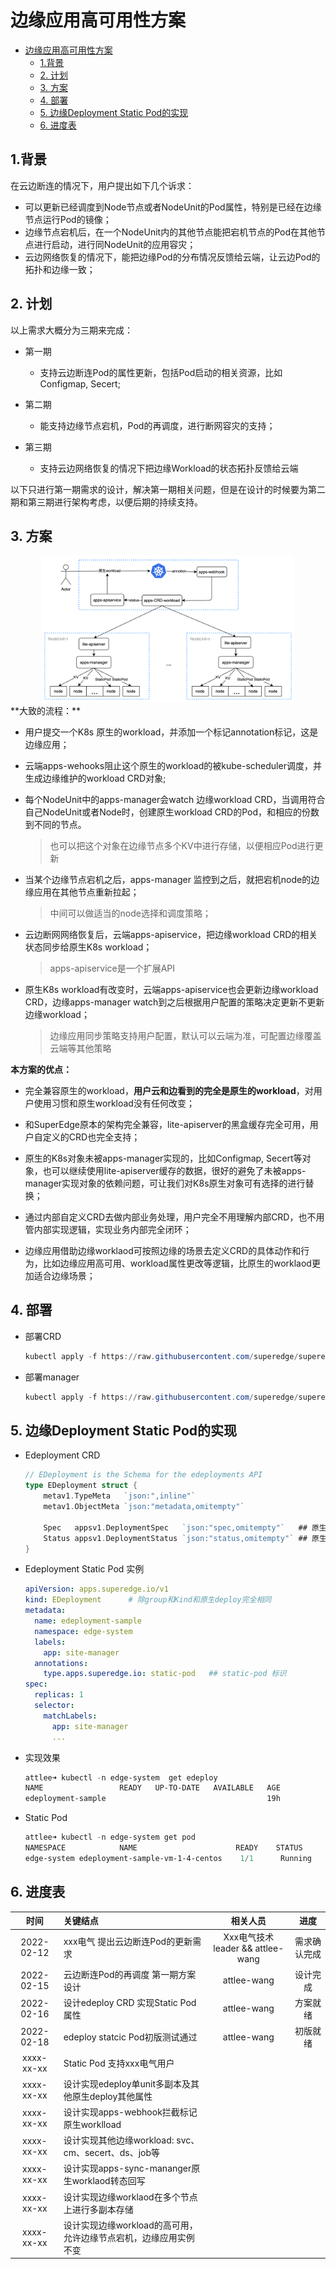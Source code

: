 # 边缘应用高可用性方案

* [边缘应用高可用性方案](#边缘应用高可用性方案)
   * [1.背景](#1背景)
   * [2. 计划](#2-计划)
   * [3. 方案](#3-方案)
   * [4. 部署](#4-部署)
   * [5. 边缘Deployment Static Pod的实现](#5-边缘deployment-static-pod的实现)
   * [6. 进度表](#6-进度表)

## 1.背景

在云边断连的情况下，用户提出如下几个诉求：

-   可以更新已经调度到Node节点或者NodeUnit的Pod属性，特别是已经在边缘节点运行Pod的镜像；
-   边缘节点宕机后，在一个NodeUnit内的其他节点能把宕机节点的Pod在其他节点进行启动，进行同NodeUnit的应用容灾；
-   云边网络恢复的情况下，能把边缘Pod的分布情况反馈给云端，让云边Pod的拓扑和边缘一致；

## 2. 计划

以上需求大概分为三期来完成：

-   第一期

    -   支持云边断连Pod的属性更新，包括Pod启动的相关资源，比如Configmap, Secert;

-   第二期

    -   能支持边缘节点宕机，Pod的再调度，进行断网容灾的支持；

-   第三期

    -   支持云边网络恢复的情况下把边缘Workload的状态拓扑反馈给云端

以下只进行第一期需求的设计，解决第一期相关问题，但是在设计的时候要为第二期和第三期进行架构考虑，以便后期的持续支持。



## 3. 方案

<div align="center">
  <img src="../img/apps-arch.png" width=80% title="edgeadm-init-arch Architecture">
</div>
**大致的流程：**

-   用户提交一个K8s 原生的workload，并添加一个标记annotation标记，这是边缘应用；

-   云端apps-wehooks阻止这个原生的workload的被kube-scheduler调度，并生成边缘维护的workload CRD对象;

-   每个NodeUnit中的apps-manager会watch 边缘workload CRD，当调用符合自己NodeUnit或者Node时，创建原生workload CRD的Pod，和相应的份数到不同的节点。

    >   也可以把这个对象在边缘节点多个KV中进行存储，以便相应Pod进行更新

-   当某个边缘节点宕机之后，apps-manager 监控到之后，就把宕机node的边缘应用在其他节点重新拉起；

    >   中间可以做适当的node选择和调度策略；

-   云边断网网络恢复后，云端apps-apiservice，把边缘workload CRD的相关状态同步给原生K8s workload；

    >   apps-apiservice是一个扩展API

-   原生K8s workload有改变时，云端apps-apiservice也会更新边缘workload CRD，边缘apps-manager watch到之后根据用户配置的策略决定更新不更新边缘workload；

    >   边缘应用同步策略支持用户配置，默认可以云端为准，可配置边缘覆盖云端等其他策略

**本方案的优点：**

-   完全兼容原生的workload，**用户云和边看到的完全是原生的workload**，对用户使用习惯和原生workload没有任何改变；

-   和SuperEdge原本的架构完全兼容，lite-apiserver的黑盒缓存完全可用，用户自定义的CRD也完全支持；

-   原生的K8s对象未被apps-manager实现的，比如Configmap, Secert等对象，也可以继续使用lite-apiserver缓存的数据，很好的避免了未被apps-manager实现对象的依赖问题，可让我们对K8s原生对象可有选择的进行替换；

-   通过内部自定义CRD去做内部业务处理，用户完全不用理解内部CRD，也不用管内部实现逻辑，实现业务内部完全闭环；

-   边缘应用借助边缘worklaod可按照边缘的场景去定义CRD的具体动作和行为，比如边缘应用高可用、workload属性更改等逻辑，比原生的worklaod更加适合边缘场景；


## 4. 部署

-   部署CRD

    ```powershell
    kubectl apply -f https://raw.githubusercontent.com/superedge/superedge/main/pkg/apps-manager/crd/apps.superedge.io_edeployments.yaml
    ```

-   部署manager

    ```powershell
    kubectl apply -f https://raw.githubusercontent.com/superedge/superedge/main/deployment/apps-manager.yaml
    ```

## 5. 边缘Deployment Static Pod的实现

-   Edeployment CRD

    ```go
    // EDeployment is the Schema for the edeployments API
    type EDeployment struct {
    	metav1.TypeMeta   `json:",inline"`
    	metav1.ObjectMeta `json:"metadata,omitempty"`
    
    	Spec   appsv1.DeploymentSpec   `json:"spec,omitempty"`   ## 原生deployment Spec
    	Status appsv1.DeploymentStatus `json:"status,omitempty"` ## 原生deployment Status
    }
    ```

-   Edeployment Static Pod 实例

    ```yaml
    apiVersion: apps.superedge.io/v1
    kind: EDeployment      # 除group和Kind和原生deploy完全相同
    metadata:
      name: edeployment-sample
      namespace: edge-system
      labels:
        app: site-manager
      annotations:
        type.apps.superedge.io: static-pod   ## static-pod 标识
    spec:
      replicas: 1
      selector:
        matchLabels:
          app: site-manager
          ...
    ```

-   实现效果

    ```powershell
    attlee➜ kubectl -n edge-system  get edeploy
    NAME                 READY   UP-TO-DATE   AVAILABLE   AGE
    edeployment-sample                                    19h
    ```

-   Static Pod

    ```powershell
    attlee➜ kubectl -n edge-system get pod
    NAMESPACE            NAME                      READY    STATUS      RESTARTS   AGE
    edge-system edeployment-sample-vm-1-4-centos    1/1      Running       0       19h
    ```

## 6. 进度表

|    时间    | 关键结点                                                     |             相关人员             |     进度     |
| :--------: | :----------------------------------------------------------- | :------------------------------: | :----------: |
| 2022-02-12 | xxx电气 提出云边断连Pod的更新需求                            | Xxx电气技术leader && attlee-wang | 需求确认完成 |
| 2022-02-15 | 云边断连Pod的再调度 第一期方案设计                           |           attlee-wang            |   设计完成   |
| 2022-02-16 | 设计edeploy CRD 实现Static Pod属性                           |           attlee-wang            |   方案就绪   |
| 2022-02-18 | edeploy statcic Pod初版测试通过                              |           attlee-wang            |   初版就绪   |
| xxxx-xx-xx | Static Pod 支持xxx电气用户                                   |                                  |              |
| xxxx-xx-xx | 设计实现edeploy单unit多副本及其他原生deploy其他属性          |                                  |              |
| xxxx-xx-xx | 设计实现apps-webhook拦截标记原生worklload                    |                                  |              |
| xxxx-xx-xx | 设计实现其他边缘workload: svc、cm、secert、ds、job等         |                                  |              |
| xxxx-xx-xx | 设计实现apps-sync-mananger原生worklaod转态回写               |                                  |              |
| xxxx-xx-xx | 设计实现边缘worklaod在多个节点上进行多副本存储               |                                  |              |
| xxxx-xx-xx | 设计实现边缘workload的高可用，允许边缘节点宕机，边缘应用实例不变 |                                  |              |